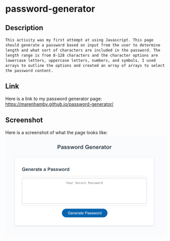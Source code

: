 # password-generator

## Description
    This activity was my first attempt at using Javascript. This page should generate a password based on input from the user to determine length and what sort of characters are included in the password. The length range is from 8-128 characters and the character options are lowercase letters, uppercase letters, numbers, and symbols. I used arrays to outline the options and created an array of arrays to select the password content.


## Link
Here is a link to my password generator page:
https://marenhamby.github.io/password-generator/ 

## Screenshot
Here is a screenshot of what the page looks like:
![password generator demo](/Assets/Javascript-Password-Generator.png)
